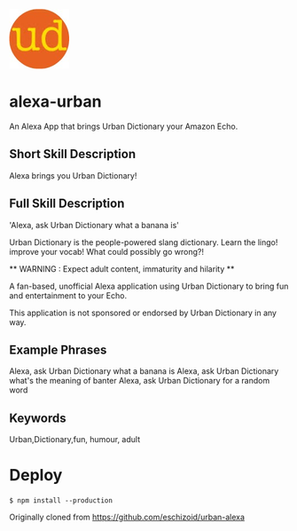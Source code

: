 ![Alt text](./images/108.jpg?raw=false)

# alexa-urban
An Alexa App that brings Urban Dictionary your Amazon Echo.


## Short Skill Description
Alexa brings you Urban Dictionary!

## Full Skill Description
'Alexa, ask Urban Dictionary what a banana is'

Urban Dictionary is the people-powered slang dictionary.  Learn the lingo! improve your vocab! What could possibly go wrong?!

** WARNING : Expect adult content, immaturity and hilarity **

A fan-based, unofficial Alexa application using Urban Dictionary to bring fun and entertainment to your Echo.

This application is not sponsored or endorsed by Urban Dictionary in any way.


## Example Phrases
Alexa, ask Urban Dictionary what a banana is
Alexa, ask Urban Dictionary what's the meaning of banter
Alexa, ask Urban Dictionary for a random word

## Keywords
Urban,Dictionary,fun, humour, adult

# Deploy
`
$ npm install --production
`


Originally cloned from https://github.com/eschizoid/urban-alexa